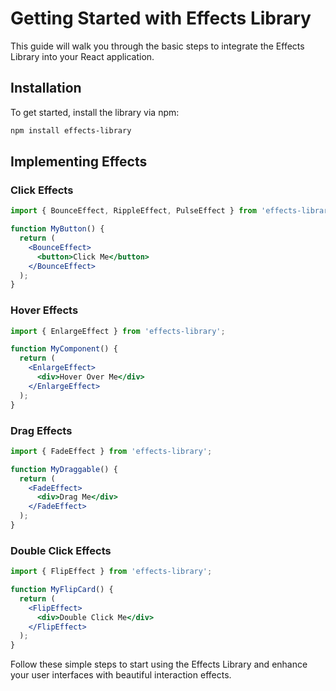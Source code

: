 # Getting Started with Effects Library

This guide will walk you through the basic steps to integrate the Effects Library into your React application.

## Installation

To get started, install the library via npm:

```bash
npm install effects-library
```

## Implementing Effects

### Click Effects

```jsx
import { BounceEffect, RippleEffect, PulseEffect } from 'effects-library';

function MyButton() {
  return (
    <BounceEffect>
      <button>Click Me</button>
    </BounceEffect>
  );
}
```

### Hover Effects

```jsx
import { EnlargeEffect } from 'effects-library';

function MyComponent() {
  return (
    <EnlargeEffect>
      <div>Hover Over Me</div>
    </EnlargeEffect>
  );
}
```

### Drag Effects

```jsx
import { FadeEffect } from 'effects-library';

function MyDraggable() {
  return (
    <FadeEffect>
      <div>Drag Me</div>
    </FadeEffect>
  );
}
```

### Double Click Effects

```jsx
import { FlipEffect } from 'effects-library';

function MyFlipCard() {
  return (
    <FlipEffect>
      <div>Double Click Me</div>
    </FlipEffect>
  );
}
```

Follow these simple steps to start using the Effects Library and enhance your user interfaces with beautiful interaction effects.

